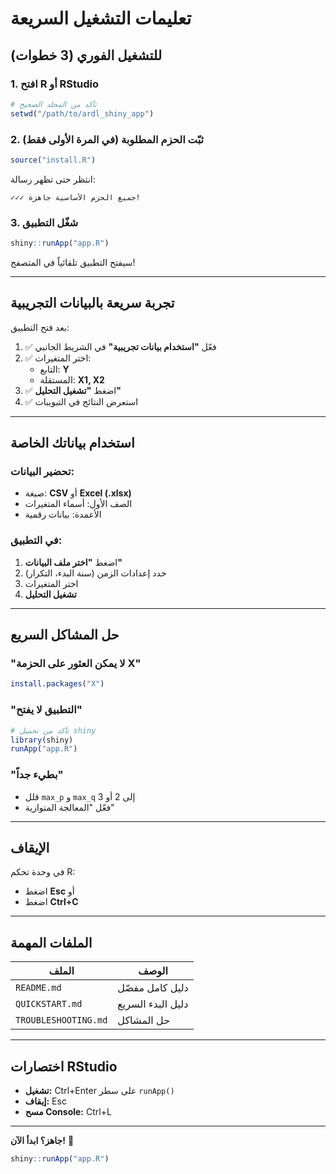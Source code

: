 # تعليمات التشغيل السريعة

## للتشغيل الفوري (3 خطوات)

### 1. افتح R أو RStudio

```r
# تأكد من المجلد الصحيح
setwd("/path/to/ardl_shiny_app")
```

### 2. ثبّت الحزم المطلوبة (في المرة الأولى فقط)

```r
source("install.R")
```

انتظر حتى تظهر رسالة:
```
✓✓✓ جميع الحزم الأساسية جاهزة!
```

### 3. شغّل التطبيق

```r
shiny::runApp("app.R")
```

سيفتح التطبيق تلقائياً في المتصفح!

---

## تجربة سريعة بالبيانات التجريبية

بعد فتح التطبيق:

1. ✅ فعّل **"استخدام بيانات تجريبية"** في الشريط الجانبي
2. ✅ اختر المتغيرات:
   - التابع: **Y**
   - المستقلة: **X1, X2**
3. ✅ اضغط **"تشغيل التحليل"**
4. ✅ استعرض النتائج في التبويبات

---

## استخدام بياناتك الخاصة

### تحضير البيانات:
- صيغة: **CSV** أو **Excel (.xlsx)**
- الصف الأول: أسماء المتغيرات
- الأعمدة: بيانات رقمية

### في التطبيق:
1. اضغط **"اختر ملف البيانات"**
2. حدد إعدادات الزمن (سنة البدء، التكرار)
3. اختر المتغيرات
4. **تشغيل التحليل**

---

## حل المشاكل السريع

### "لا يمكن العثور على الحزمة X"
```r
install.packages("X")
```

### "التطبيق لا يفتح"
```r
# تأكد من تحميل shiny
library(shiny)
runApp("app.R")
```

### "بطيء جداً"
- قلل `max_p` و `max_q` إلى 2 أو 3
- فعّل "المعالجة المتوازية"

---

## الإيقاف

في وحدة تحكم R:
- اضغط **Esc** أو
- اضغط **Ctrl+C**

---

## الملفات المهمة

| الملف | الوصف |
|-------|-------|
| `README.md` | دليل كامل مفصّل |
| `QUICKSTART.md` | دليل البدء السريع |
| `TROUBLESHOOTING.md` | حل المشاكل |

---

## اختصارات RStudio

- **تشغيل:** Ctrl+Enter على سطر `runApp()`
- **إيقاف:** Esc
- **مسح Console:** Ctrl+L

---

**جاهز؟ ابدأ الآن!** 🚀

```r
shiny::runApp("app.R")
```
